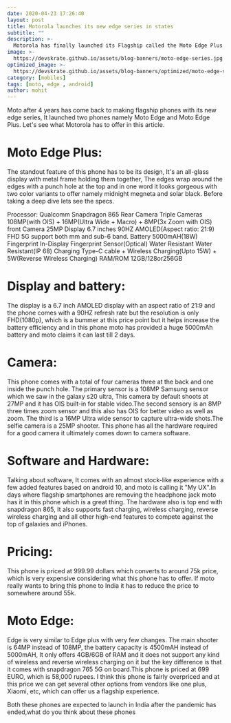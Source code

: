 ```yaml
---
date: 2020-04-23 17:26:40
layout: post
title: Motorola launches its new edge series in states
subtitle: ""
description: >-
  Motorola has finally launched its Flagship called the Moto Edge Plus and a Premium Budget Phone called the Moto Edge Plus, will this new phone get Moto back on the right track, let's find out in the article
image: >-
  https://devskrate.github.io/assets/blog-banners/moto-edge-series.jpg
optimized_image: >-
  https://devskrate.github.io/assets/blog-banners/optimized/moto-edge-series.webp
category: [mobiles]
tags: [moto, edge , android]
author: mohit
---
```


Moto after 4 years has come back to making flagship phones with its new edge series, 
It launched two phones namely Moto Edge and Moto Edge Plus. Let's see what Motorola has to offer 
in this article.

# Moto Edge Plus:
The standout feature of this phone has to be its design, It's 
an all-glass display with metal frame holding them together, The 
edges wrap around the edges with a punch hole at the top and in 
one word it looks gorgeous with two color variants to offer namely midnight 
megneta and solar black. Before 
taking a deep dive lets see the specs.

Processor:	Qualcomm Snapdragon 865
Rear Camera	Triple Cameras 108MP(with OIS) + 16MP(Ultra Wide + Macro) + 8MP(3x Zoom with OIS)
front Camera	25MP
Display	        6.7 inches 90HZ AMOLED(Aspect ratio: 21:9) FHD
5G support	both mm and sub-6 band.
Battery	        5000mAH(18W)
Fingerprint	In-Display Fingerprint Sensor(Optical)
Water Resistant	Water Resistant(IP 68)
Charging	Type-C cable + Wireless Charging(Upto 15W) + 5W(Reverse Wireless Charging)
RAM/ROM         12GB/128or256GB

# Display and battery:  
The display is a 6.7 inch AMOLED display with an aspect ratio of 21:9 and the phone comes with a 90HZ refresh rate but the resolution is only FHD(1080p), which is a bummer at this price point but it helps increase the battery efficiency and in 
this phone moto has provided a huge 5000mAh battery and moto claims it can last till 2 days.

# Camera:
This phone comes with a total of four cameras three at the back and one inside the punch hole. The primary sensor is a 108MP 
Samsung sensor which we saw in the galaxy s20 ultra, This camera by default shoots at 27MP and it has OIS built-in for stable video.The 
second sensory is an 8MP three times zoom sensor and this also has OIS for better video as well as zoom. The third is a 16MP Ultra wide sensor to capture ultra-wide shots.The selfie camera is a 25MP shooter. This phone has all the hardware required for a good camera it ultimately comes down to
camera software.

# Software and Hardware:
Talking about software, It comes with an almost stock-like experience with a few added features based on android 10, and moto is calling it "My UX".In days where flagship smartphones are removing the headphone jack moto has it in this phone which is a great thing.
The hardware also is top end with snapdragon 865, It also supports fast charging, wireless charging, reverse wireless charging 
and all other high-end features to compete against the top of galaxies and iPhones.

# Pricing:
This phone is priced at 999.99 dollars which converts to around 75k price, which is very expensive considering what this phone has to offer.
If moto really wants to bring this phone to India it has to reduce the price to somewhere around 55k. 

# Moto Edge:
Edge is very similar to Edge plus with very few changes. The main shooter is 64MP instead of 108MP, the battery capacity is 4500mAH instead of 5000mAH, It 
only offers 4GB/6GB of RAM and it does not support any kind of wireless and reverse wireless charging on it but the key 
difference is that it comes with snapdragon 765 5G on board.This phone is priced at 699 EURO, which is 58,000 rupees. I think this phone is fairly overpriced and at this price we can get several other options
from vendors like one plus, Xiaomi, etc, which can offer us a flagship experience.    

Both these phones are expected to launch in India after the pandemic has ended,what do you think about these phones
